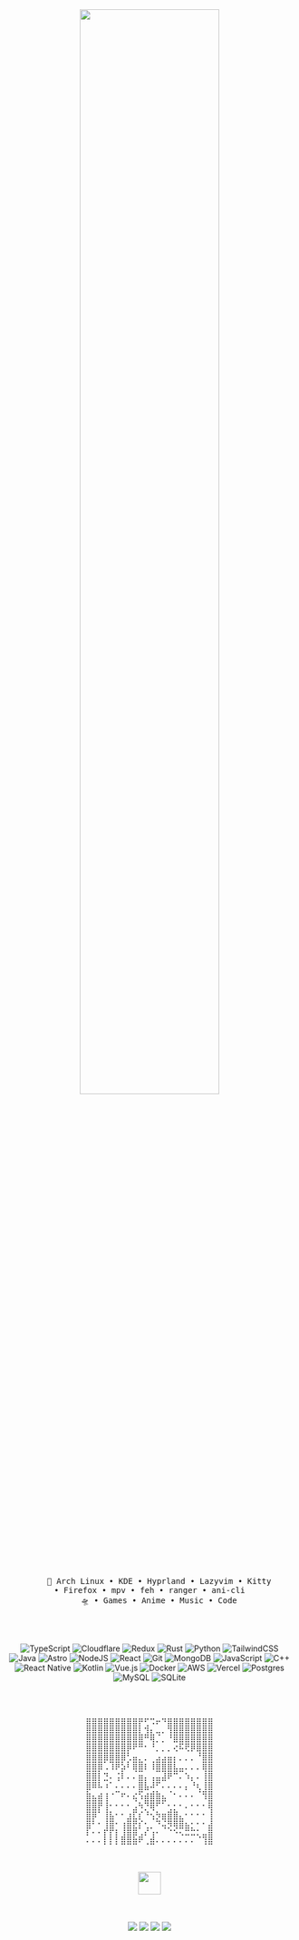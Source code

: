 <div align="center">
<!-- <img src="https://github.com/innng/innng/assets/26755058/5e0ce0fb-c544-4f8c-a307-5849165746d0" width="25%" align="right" /> -->
<img src="https://readme-typing-svg.demolab.com?font=Inconsolata&weight=500&size=50&duration=4000&pause=300&color=ac88c6&center=true&vCenter=true&multiline=true&repeat=false&random=false&width=1300&height=140&lines=Hi,+I'm+Dev;🦄+everything+is+possible+with+a+frappé+🦄" width="70%" />
<br><br>
<pre>
    🦄 Arch Linux • KDE • Hyprland • Lazyvim • Kitty<br/>• Firefox • mpv • feh • ranger • ani-cli
    🛸 • Games • Anime • Music • Code
</pre>
<br><br>

![TypeScript](https://img.shields.io/badge/typescript-%23007ACC.svg?style=for-the-badge&logo=typescript&logoColor=white) ![Cloudflare](https://img.shields.io/badge/Cloudflare-F38020?style=for-the-badge&logo=Cloudflare&logoColor=white) ![Redux](https://img.shields.io/badge/redux-%23593d88.svg?style=for-the-badge&logo=redux&logoColor=white) ![Rust](https://img.shields.io/badge/rust-%23000000.svg?style=for-the-badge&logo=rust&logoColor=white) ![Python](https://img.shields.io/badge/python-3670A0?style=for-the-badge&logo=python&logoColor=ffdd54) ![TailwindCSS](https://img.shields.io/badge/tailwindcss-%2338B2AC.svg?style=for-the-badge&logo=tailwind-css&logoColor=white) ![Java](https://img.shields.io/badge/java-%23ED8B00.svg?style=for-the-badge&logo=openjdk&logoColor=white) ![Astro](https://img.shields.io/badge/astro-%232C2052.svg?style=for-the-badge&logo=astro&logoColor=white) ![NodeJS](https://img.shields.io/badge/node.js-6DA55F?style=for-the-badge&logo=node.js&logoColor=white) ![React](https://img.shields.io/badge/react-%2320232a.svg?style=for-the-badge&logo=react&logoColor=%2361DAFB) ![Git](https://img.shields.io/badge/git-%23F05033.svg?style=for-the-badge&logo=git&logoColor=white) ![MongoDB](https://img.shields.io/badge/MongoDB-%234ea94b.svg?style=for-the-badge&logo=mongodb&logoColor=white) ![JavaScript](https://img.shields.io/badge/javascript-%23323330.svg?style=for-the-badge&logo=javascript&logoColor=%23F7DF1E) ![C++](https://img.shields.io/badge/c++-%2300599C.svg?style=for-the-badge&logo=c%2B%2B&logoColor=white) ![React Native](https://img.shields.io/badge/react_native-%2320232a.svg?style=for-the-badge&logo=react&logoColor=%2361DAFB) ![Kotlin](https://img.shields.io/badge/kotlin-%237F52FF.svg?style=for-the-badge&logo=kotlin&logoColor=white) ![Vue.js](https://img.shields.io/badge/vuejs-%2335495e.svg?style=for-the-badge&logo=vuedotjs&logoColor=%234FC08D) ![Docker](https://img.shields.io/badge/docker-%230db7ed.svg?style=for-the-badge&logo=docker&logoColor=white) ![AWS](https://img.shields.io/badge/AWS-%23FF9900.svg?style=for-the-badge&logo=amazon-aws&logoColor=white) ![Vercel](https://img.shields.io/badge/vercel-%23000000.svg?style=for-the-badge&logo=vercel&logoColor=white) ![Postgres](https://img.shields.io/badge/postgres-%23316192.svg?style=for-the-badge&logo=postgresql&logoColor=white) ![MySQL](https://img.shields.io/badge/mysql-4479A1.svg?style=for-the-badge&logo=mysql&logoColor=white) ![SQLite](https://img.shields.io/badge/sqlite-%2307405e.svg?style=for-the-badge&logo=sqlite&logoColor=white)

<br><br>
<pre>
⣿⣿⣿⣿⣿⣿⣿⣿⣿⡟⢋⠩⠖⠙⣿⣿⣿⣿⣿⣿⣿⣿
⣿⣿⣿⣿⣿⣿⣿⣿⣿⣇⣹⣆⢤⠄⢹⣿⣿⣿⣿⣿⣿⣿
⣿⣿⣿⣿⣿⣿⣿⣿⣿⣿⠉⢻⠄⠄⠈⠿⣿⣿⣿⣿⣿⣿
⣿⣿⣿⣿⣿⣿⣿⡟⠋⠉⠁⠈⠄⠄⠄⠪⠓⠫⠟⢿⣿⣿
⣿⣿⣿⡿⣿⣿⡿⡡⣶⣄⠄⢀⣴⣴⣶⡆⠄⠄⠄⠈⣿⣿
⣿⣿⡿⠠⠸⠟⡵⠃⢿⣿⠇⠸⣿⣿⣿⣧⣤⠄⠄⠄⢿⣿
⣿⣿⡇⣙⠄⢨⠇⠄⠄⣶⡄⢠⣤⣼⠟⠉⠄⠱⡄⠄⢸⣿
⣿⠿⠧⠰⠁⠄⠄⠄⠄⣿⣧⠼⠋⠄⠄⠄⠄⡄⠘⢆⢸⣿
⣷⣄⣴⢰⠐⠉⠖⠄⣔⢫⣴⣾⣷⣄⠈⠂⠄⠄⠄⠈⢻⣿
⣿⣿⡿⢸⠄⠄⠄⠄⢈⢦⠻⣿⠟⠋⠄⠄⠄⡀⠄⠄⠄⣿
⣿⣿⠃⢸⣆⠄⠄⢠⡟⡔⠱⢌⢦⣤⣾⣷⡀⠄⠄⠄⠄⢸
⣿⠇⠄⢸⣿⠄⢠⣿⡿⡕⠄⠈⠳⣙⢿⣿⣿⣄⠄⠄⠄⣸
⡏⠄⠄⡞⡟⡆⢸⣿⣿⢁⡜⢡⠄⠈⠑⠪⢍⣛⣓⡂⣀⣿
⠄⠄⠄⡇⡇⡇⣿⣿⣷⠟⢀⣾⠄⠄⠄⠄⠄⠄⠄⠈⢹⣿
</pre>
<br><br>
<img src="https://raw.githubusercontent.com/innng/innng/master/assets/kyubey.gif" height="40" />
<br><br><br>
    
[![](https://img.shields.io/badge/linkedin-0a66c2)](http://linkedin.com/in/ingridrosselis)
[![](https://img.shields.io/badge/mastodon-6364ff)](https://tech.lgbt/@innng)
[![](https://img.shields.io/badge/osu!-ff66ab)](https://osu.ppy.sh/users/4606212)
[![](https://img.shields.io/badge/enka.network-69899c)](https://enka.network/u/Inng/1A4HU1/10000069/1985924/)
</div>
